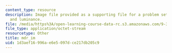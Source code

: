 ```yaml
---
content_type: resource
description: Image file provided as a supporting file for a problem set on illumination
  and luminance.
file: /media/https%3A/open-learning-course-data-rc.s3.amazonaws.com/9-35-sensation-and-perception-spring-2009/1d3aef16996ae6e5097dce217db205c9_mdr_im.mat
file_type: application/octet-stream
resourcetype: Other
title: mdr_im
uid: 1d3aef16-996a-e6e5-097d-ce217db205c9
---
```

